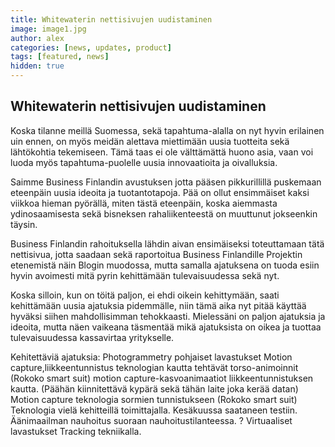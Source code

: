 ```yaml
---
title: Whitewaterin nettisivujen uudistaminen
image: image1.jpg
author: alex
categories: [news, updates, product]
tags: [featured, news]
hidden: true
---
```


## Whitewaterin nettisivujen uudistaminen

Koska tilanne meillä Suomessa, sekä tapahtuma-alalla on nyt hyvin erilainen uin ennen, on myös meidän alettava miettimään uusia tuotteita sekä lähtökohtia tekemiseen. Tämä taas ei ole välttämättä huono asia, vaan voi luoda myös tapahtuma-puolelle uusia innovaatioita ja oivalluksia.

Saimme Business Finlandin avustuksen jotta pääsen pikkurillillä puskemaan eteenpäin uusia ideoita ja tuotantotapoja. Pää on ollut ensimmäiset kaksi viikkoa hieman pyörällä, miten tästä eteenpäin, koska aiemmasta ydinosaamisesta sekä bisneksen rahaliikenteestä on muuttunut jokseenkin täysin.

Business Finlandin rahoituksella lähdin aivan ensimäiseksi toteuttamaan tätä nettisivua, jotta saadaan sekä raportoitua Business Finlandille Projektin etenemistä näin Blogin muodossa, mutta samalla ajatuksena on tuoda esiin hyvin avoimesti mitä pyrin kehittämään tulevaisuudessa sekä nyt.

Koska silloin, kun on töitä paljon, ei ehdi oikein kehittymään, saati kehittämään uusia ajatuksia pidemmälle, niin tämä aika nyt pitää käyttää hyväksi siihen mahdollisimman tehokkaasti. Mielessäni on paljon ajatuksia ja ideoita, mutta näen vaikeana täsmentää mikä ajatuksista on oikea ja tuottaa tulevaisuudessa kassavirtaa yritykselle.

Kehitettäviä ajatuksia:
Photogrammetry pohjaiset lavastukset
Motion capture,liikkeentunnistus teknologian kautta tehtävät torso-animoinnit (Rokoko smart suit)
motion capture-kasvoanimaatiot liikkeentunnistuksen kautta. (Päähän kiinnitettävä kypärä sekä tähän laite joka kerää datan)
Motion capture teknologia sormien tunnistukseen (Rokoko smart suit) Teknologia vielä kehitteillä toimittajalla. Kesäkuussa saataneen testiin.
Äänimaailman nauhoitus suoraan nauhoitustilanteessa. ?
Virtuaaliset lavastukset Tracking tekniikalla.
